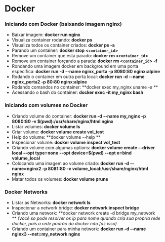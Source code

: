 # Docker

### Iniciando com Docker (baixando imagem nginx)
- Baixar imagem: **docker run nginx**
- Visualiza container rodando: **docker ps**
- Visualiza todos os container criados: **docker ps -a**
- Parando um container: **docker stop <`container_id`>**
- Remove um container que esta parado: **docker rm <`container_id`>** 
- Remove um container forçando a parada: **docker rm <`container_id`> -f**
-  Rondando uma imagem docker em background em uma porta especifica: **docker run -d --name nginx_porta -p 8080:80 nginx:alpine**
- Rodando o container em outra porta local: **docker run -d --name nginx_porta2 -p 80:80 nginx:alpine**
- Rodando comandos no container: **docker exec my_nginx uname -a **
- Acessando o bash do container: **docker exec -it my_nginx bash**

### Iniciando com volumes no Docker
- Criando volume do container: **docker run -d --name my_nginx -p 8080:80 -v $(pwd):/usr/share/nginx/html nginx**
- Listar volumes: **docker volume ls**
- Criar volume: **docker volume create vol_test**
- Help do volume: **docker volume --help **
- Inspecionar volume: **docker volume inspect vol_test**
- Criando volume com algumas options: **docker volume create --driver local --opt type=none --opt device=$(pwd) --opt o=bind volume_local**
- Colocando uma imagem ao volume criado: **docker run -d --name=nginx2 -p 8081:80 -v volume_local:/usr/share/nginx/html nginx**
- Matar todos os volumes: **docker volume prune**

### Docker Networks
- Listar as Networks: **docker network ls**
- Inspecionar a network bridge: **docker network inspect bridge**
- Criando uma network: **docker network create -d bridge my_network ** *(Você so pode resolver os ip para nome quando cria sua propria rede docker, pois a rede padrão do docker não faz isso)*
- Criando um container para minha network: **docker run -d --name nginx3 --net=my_network nginx**

